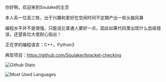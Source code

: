 你好啊，欢迎来到Soulake的主页


本人系一位高三牲，出于兴趣和爱好在空闲时间不定期产出一些头脑风暴

编程水平并不是很强，只能说比普通人要好一点，因此如果代码里出现什么低级错误，还望各位大佬耐心指出！

正在学的编程语言：C++，Python3

典型项目：https://github.com/Soulaker/bracket-checking

![Github Stats](https://github-readme-stats.vercel.app/api?username=Soulaker&show_icons=true&theme=dark&count_private=true)

![Most Used Languages](https://github-readme-stats.vercel.app/api/top-langs/?username=Soulake&theme=dark&layout=compact)


